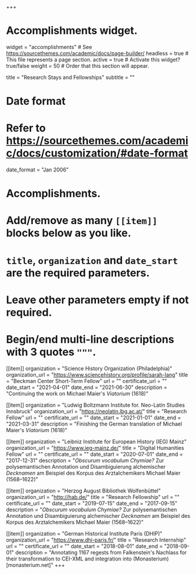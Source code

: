 +++
# Accomplishments widget.
widget = "accomplishments"  # See https://sourcethemes.com/academic/docs/page-builder/
headless = true  # This file represents a page section.
active = true  # Activate this widget? true/false
weight = 50  # Order that this section will appear.

title = "Research Stays and Fellowships"
subtitle = ""

# Date format
#   Refer to https://sourcethemes.com/academic/docs/customization/#date-format
date_format = "Jan 2006"

# Accomplishments.
#   Add/remove as many `[[item]]` blocks below as you like.
#   `title`, `organization` and `date_start` are the required parameters.
#   Leave other parameters empty if not required.
#   Begin/end multi-line descriptions with 3 quotes `"""`.

[[item]]
  organization = "Science History Organization (Philadelphia)"
  organization_url = "https://www.sciencehistory.org/profile/sarah-lang"
  title = "Beckman Center Short-Term Fellow"
  url = ""
  certificate_url = ""
  date_start = "2021-04-01"
  date_end = "2021-06-30"
  description = "Continuing the work on Michael Maier's *Viatorium* (1618)"
  
[[item]]
  organization = "Ludwig Boltzmann Institute for. Neo-Latin Studies Innsbruck"
  organization_url = "https://neolatin.lbg.ac.at/"
  title = "Research Fellow"
  url = ""
  certificate_url = ""
  date_start = "2021-01-01"
  date_end = "2021-03-31"
  description = "Finishing the German translation of Michael Maier's *Viatorium* (1618)"

[[item]]
  organization = "Leibniz Institute for European History (IEG) Mainz"
  organization_url = "https://www.ieg-mainz.de/"
  title = "Digital Humanities Fellow"
  url = ""
  certificate_url = ""
  date_start = "2020-07-01"
  date_end = "2017-12-31"
  description = "*Obscurum vocabulum Chymiae?* Zur polysemantischen Annotation und Disambiguierung alchemischer *Decknamen* am Beispiel des Korpus des Arztalchemikers Michael Maier (1568–1622)"

[[item]]
  organization = "Herzog August Bibliothek Wolfenbüttel"
  organization_url = "http://hab.de/"
  title = "Research Fellowship"
  url = ""
  certificate_url = ""
  date_start = "2019-07-15"
  date_end = "2017-09-15"
  description = "*Obscurum vocabulum Chymiae?* Zur polysemantischen Annotation und Disambiguierung alchemischer *Decknamen* am Beispiel des Korpus des Arztalchemikers Michael Maier (1568–1622)"

[[item]]
  organization = "German Historical Institute Paris (DHIP)"
  organization_url = "https://www.dhi-paris.fr/"
  title = "Research Internship"
  url = ""
  certificate_url = ""
  date_start = "2018-08-01"
  date_end = "2018-09-01"
  description = "Annotating 1167 regests from Falkenstein's Nachlass for their transformation to CEI-XML and integration into (Monasterium)[monasterium.net]"
+++


            
